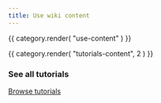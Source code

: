 ```yaml
---
title: Use wiki content
---
```


{{ category.render( "use-content" ) }}

{{ category.render( "tutorials-content", 2 ) }}

### See all tutorials

[Browse tutorials](./tutorials.md)
